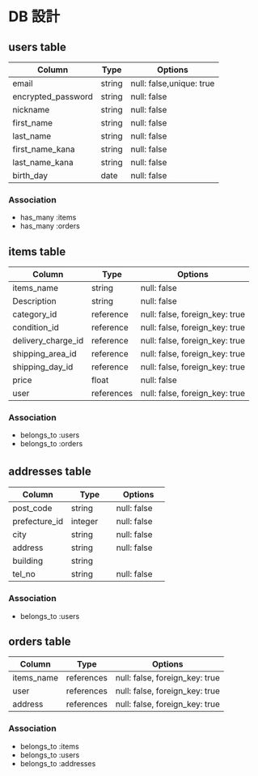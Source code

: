 # DB 設計
## users table
| Column             | Type                | Options                   |
|--------------------|---------------------|---------------------------|
| email              | string              | null: false,unique: true  |
| encrypted_password | string              | null: false               |
| nickname           | string              | null: false               |
| first_name         | string              | null: false               |
| last_name          | string              | null: false               |
| first_name_kana    | string              | null: false               |
| last_name_kana     | string              | null: false               |
| birth_day          | date                | null: false               |

### Association
* has_many :items
* has_many :orders

## items table
| Column                              | Type       | Options                        |
|-------------------------------------|------------|--------------------------------|
| items_name                          | string     | null: false                    |
| Description                         | string     | null: false                    |
| category_id                         | reference  | null: false, foreign_key: true |
| condition_id                        | reference  | null: false, foreign_key: true |
| delivery_charge_id                  | reference  | null: false, foreign_key: true |
| shipping_area_id                    | reference  | null: false, foreign_key: true |
| shipping_day_id                     | reference  | null: false, foreign_key: true |
| price                               | float　　   | null: false                    |
| user                                | references | null: false, foreign_key: true |

### Association
* belongs_to :users
* belongs_to :orders

## addresses table　　　　　　
| Column                              | Type       | Options                        |
|-------------------------------------|------------|--------------------------------|
| post_code                           | string     | null: false                    |
| prefecture_id                       | integer 　 | null: false　                   |
| city                                | string     | null: false                    |
| address                             | string     | null: false                    |
| building                            | string     |
| tel_no                              | string     | null: false                    |

### Association
* belongs_to :users

## orders table
| Column      | Type       | Options                        |
|-------------|------------|--------------------------------|
| items_name  | references | null: false, foreign_key: true |
| user        | references | null: false, foreign_key: true |
| address     | references | null: false, foreign_key: true |

### Association

* belongs_to :items
* belongs_to :users
* belongs_to :addresses